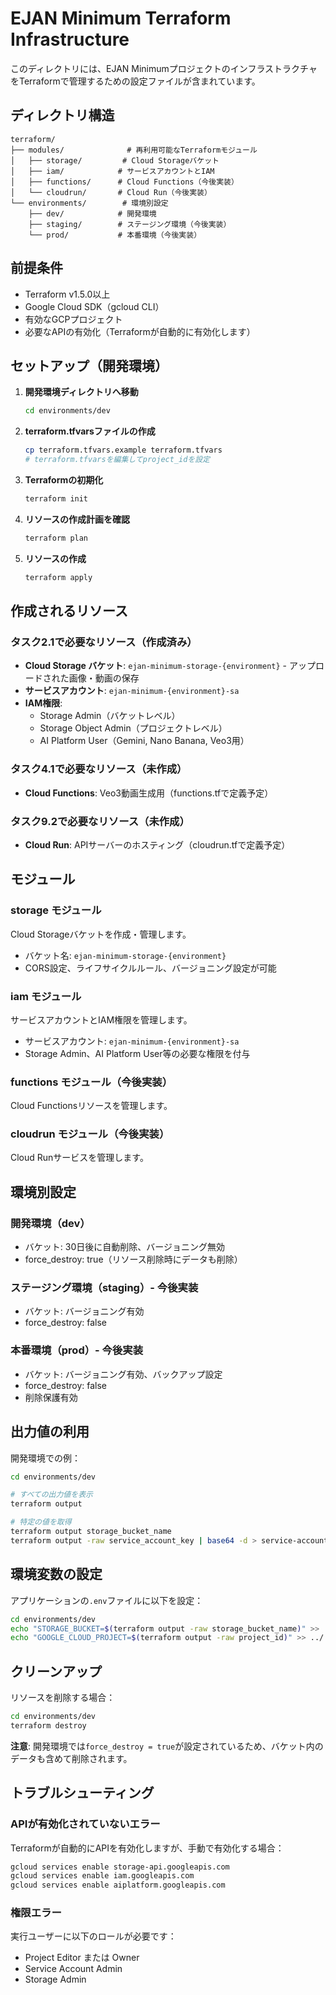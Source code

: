 # EJAN Minimum Terraform Infrastructure

このディレクトリには、EJAN MinimumプロジェクトのインフラストラクチャをTerraformで管理するための設定ファイルが含まれています。

## ディレクトリ構造

```
terraform/
├── modules/              # 再利用可能なTerraformモジュール
│   ├── storage/         # Cloud Storageバケット
│   ├── iam/            # サービスアカウントとIAM
│   ├── functions/      # Cloud Functions（今後実装）
│   └── cloudrun/       # Cloud Run（今後実装）
└── environments/        # 環境別設定
    ├── dev/            # 開発環境
    ├── staging/        # ステージング環境（今後実装）
    └── prod/           # 本番環境（今後実装）
```

## 前提条件

- Terraform v1.5.0以上
- Google Cloud SDK（gcloud CLI）
- 有効なGCPプロジェクト
- 必要なAPIの有効化（Terraformが自動的に有効化します）

## セットアップ（開発環境）

1. **開発環境ディレクトリへ移動**
   ```bash
   cd environments/dev
   ```

2. **terraform.tfvarsファイルの作成**
   ```bash
   cp terraform.tfvars.example terraform.tfvars
   # terraform.tfvarsを編集してproject_idを設定
   ```

3. **Terraformの初期化**
   ```bash
   terraform init
   ```

4. **リソースの作成計画を確認**
   ```bash
   terraform plan
   ```

5. **リソースの作成**
   ```bash
   terraform apply
   ```

## 作成されるリソース

### タスク2.1で必要なリソース（作成済み）
- **Cloud Storage バケット**: `ejan-minimum-storage-{environment}` - アップロードされた画像・動画の保存
- **サービスアカウント**: `ejan-minimum-{environment}-sa`
- **IAM権限**:
  - Storage Admin（バケットレベル）
  - Storage Object Admin（プロジェクトレベル）
  - AI Platform User（Gemini, Nano Banana, Veo3用）

### タスク4.1で必要なリソース（未作成）
- **Cloud Functions**: Veo3動画生成用（functions.tfで定義予定）

### タスク9.2で必要なリソース（未作成）
- **Cloud Run**: APIサーバーのホスティング（cloudrun.tfで定義予定）

## モジュール

### storage モジュール
Cloud Storageバケットを作成・管理します。
- バケット名: `ejan-minimum-storage-{environment}`
- CORS設定、ライフサイクルルール、バージョニング設定が可能

### iam モジュール
サービスアカウントとIAM権限を管理します。
- サービスアカウント: `ejan-minimum-{environment}-sa`
- Storage Admin、AI Platform User等の必要な権限を付与

### functions モジュール（今後実装）
Cloud Functionsリソースを管理します。

### cloudrun モジュール（今後実装）
Cloud Runサービスを管理します。

## 環境別設定

### 開発環境（dev）
- バケット: 30日後に自動削除、バージョニング無効
- force_destroy: true（リソース削除時にデータも削除）

### ステージング環境（staging）- 今後実装
- バケット: バージョニング有効
- force_destroy: false

### 本番環境（prod）- 今後実装
- バケット: バージョニング有効、バックアップ設定
- force_destroy: false
- 削除保護有効

## 出力値の利用

開発環境での例：

```bash
cd environments/dev

# すべての出力値を表示
terraform output

# 特定の値を取得
terraform output storage_bucket_name
terraform output -raw service_account_key | base64 -d > service-account-key.json
```

## 環境変数の設定

アプリケーションの`.env`ファイルに以下を設定：

```bash
cd environments/dev
echo "STORAGE_BUCKET=$(terraform output -raw storage_bucket_name)" >> ../../../apps/api/.env
echo "GOOGLE_CLOUD_PROJECT=$(terraform output -raw project_id)" >> ../../../apps/api/.env
```

## クリーンアップ

リソースを削除する場合：

```bash
cd environments/dev
terraform destroy
```

**注意**: 開発環境では`force_destroy = true`が設定されているため、バケット内のデータも含めて削除されます。

## トラブルシューティング

### APIが有効化されていないエラー
Terraformが自動的にAPIを有効化しますが、手動で有効化する場合：
```bash
gcloud services enable storage-api.googleapis.com
gcloud services enable iam.googleapis.com
gcloud services enable aiplatform.googleapis.com
```

### 権限エラー
実行ユーザーに以下のロールが必要です：
- Project Editor または Owner
- Service Account Admin
- Storage Admin